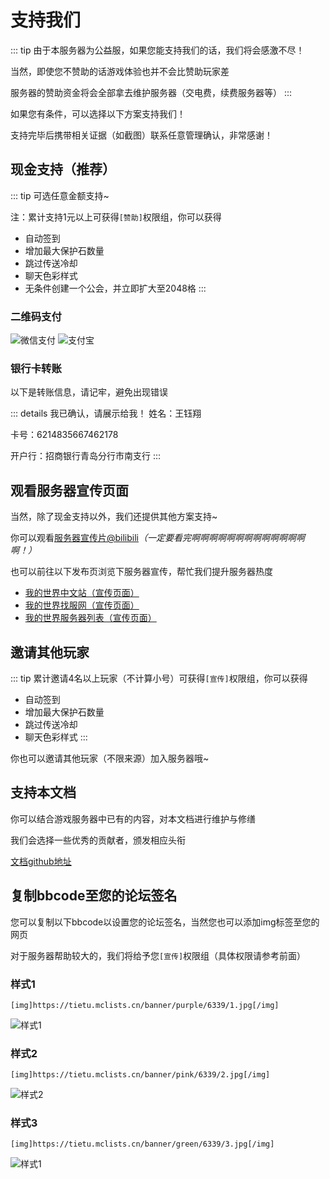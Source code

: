 # 支持我们

::: tip
由于本服务器为公益服，如果您能支持我们的话，我们将会感激不尽！

当然，即使您不赞助的话游戏体验也并不会比赞助玩家差

服务器的赞助资金将会全部拿去维护服务器（交电费，续费服务器等）
:::

如果您有条件，可以选择以下方案支持我们！

支持完毕后携带相关证据（如截图）联系任意管理确认，非常感谢！

## 现金支持（推荐）

::: tip
可选任意金额支持~

注：累计支持1元以上可获得`[赞助]`权限组，你可以获得

- 自动签到
- 增加最大保护石数量
- 跳过传送冷却
- 聊天色彩样式
- 无条件创建一个公会，并立即扩大至2048格
:::

### 二维码支付

![微信支付](/images/wechat.webp)
![支付宝](/images/alipay.webp)

### 银行卡转账

以下是转账信息，请记牢，避免出现错误

::: details 我已确认，请展示给我！
姓名：王钰翔

卡号：6214835667462178

开户行：招商银行青岛分行市南支行
:::

## 观看服务器宣传页面

当然，除了现金支持以外，我们还提供其他方案支持~

你可以观看[服务器宣传片@bilibili](https://www.bilibili.com/video/BV1BG4y1k7ZP/?share_source=copy_web&vd_source=4a12eef0342213e347b70d4147a360b6)*（一定要看完啊啊啊啊啊啊啊啊啊啊啊啊啊啊！）*

也可以前往以下发布页浏览下服务器宣传，帮忙我们提升服务器热度

- [我的世界中文站（宣传页面）](https://www.minecraftzw.com/30245.html)
- [我的世界找服网（宣传页面）](https://www.fansmc.com/blog/268.html)
- [我的世界服务器列表（宣传页面）](https://www.mclists.cn/server/6339.html)

## 邀请其他玩家

::: tip
累计邀请4名以上玩家（不计算小号）可获得`[宣传]`权限组，你可以获得

- 自动签到
- 增加最大保护石数量
- 跳过传送冷却
- 聊天色彩样式
:::

你也可以邀请其他玩家（不限来源）加入服务器哦~

## 支持本文档

你可以结合游戏服务器中已有的内容，对本文档进行维护与修缮

我们会选择一些优秀的贡献者，颁发相应头衔

[文档github地址](https://github.com/Byte-Meta-Studio-Group/block-server-wiki)

## 复制bbcode至您的论坛签名

您可以复制以下bbcode以设置您的论坛签名，当然您也可以添加img标签至您的网页

对于服务器帮助较大的，我们将给予您`[宣传]`权限组（具体权限请参考前面）

### 样式1

```bbcode
[img]https://tietu.mclists.cn/banner/purple/6339/1.jpg[/img]
```

![样式1](https://tietu.mclists.cn/banner/purple/6339/1.jpg)

### 样式2

```bbcode
[img]https://tietu.mclists.cn/banner/pink/6339/2.jpg[/img]
```

![样式2](https://tietu.mclists.cn/banner/pink/6339/2.jpg)

### 样式3

```bbcode
[img]https://tietu.mclists.cn/banner/green/6339/3.jpg[/img]
```

![样式1](https://tietu.mclists.cn/banner/purple/6339/3.jpg)
